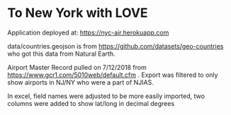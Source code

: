 # To New York with LOVE

Application deployed at: https://nyc-air.herokuapp.com

data/countries.geojson is from https://github.com/datasets/geo-countries who got this data from Natural Earth.

Airport Master Record pulled on 7/12/2018 from https://www.gcr1.com/5010web/default.cfm . Export was filtered to only show airports in NJ/NY who were a part of NJIAS.

In excel, field names were adjusted to be more easily imported, two columns were added to show lat/long in decimal degrees
